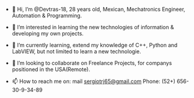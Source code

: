 - 👋 Hi, I’m @Devtras-18, 28 years old, Mexican, Mechatronics Engineer, Automation & Programming.

- 👀 I’m interested in learning the new technologies of information & developing my own projects.
- 🌱 I’m currently learning, extend my knowledge of C++, Python and LabVIEW, but not limited to learn a new technologie.

- 💞️ I’m looking to collaborate on Freelance Projects, for companys positioned in the USA(Remote).
- 📫 How to reach me on: 
      mail sergiotrj65@gmail.com
      Phone: (52+) 656-30-9-34-89
